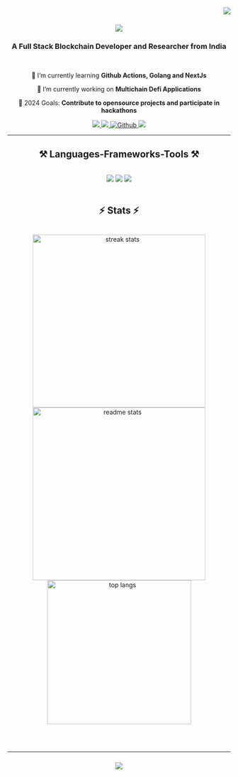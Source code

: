 <img align="right" src="https://visitor-badge.laobi.icu/badge?page_id=TechnoGeek01" />

<h1 align="center">
    <img src="https://readme-typing-svg.herokuapp.com/?font=Righteous&size=35&center=true&vCenter=true&width=500&height=70&duration=4000&lines=Hi+There!+👋;+I'm+Sudharsan+Rajendiran!;" />
</h1>

<h3 align="center">A Full Stack Blockchain Developer and Researcher from India</h3>

<br/>

<div align="center">

 🌱 I’m currently learning **Github Actions, Golang and NextJs**
 
 🔭 I’m currently working on **Multichain Defi Applications**
  
 🥅 2024 Goals: **Contribute to opensource projects and participate in hackathons**
 
 </div>
 
<div align="center"> 
  <a href="https://linkedin.com/in/sudharsan-r-2570b5128" target="_blank">
    <img src="https://img.shields.io/badge/LinkedIn-0077B5?style=for-the-badge&logo=linkedin&logoColor=white" target="_blank" />
  </a>
  <a href="https://twitter.com/MercilessGamer1" target="_blank">
    <img src="https://img.shields.io/badge/twitter-%231DA1F2.svg?&style=for-the-badge&logo=twitter&logoColor=white" target="_blank" />
  </a>
 <a href="https://github.com/TechnoGeek01" target="_blank"><img alt="Github" src="https://img.shields.io/badge/GitHub-%2312100E.svg?&style=for-the-badge&logo=Github&logoColor=white" />
 </a>
  <a href="mailto:sudhalearning99@gmail.com">
    <img src="https://img.shields.io/badge/Gmail-333333?style=for-the-badge&logo=gmail&logoColor=red" />
  </a>
</div>

 <hr/>
 
<h2 align="center">⚒️ Languages-Frameworks-Tools ⚒️</h2>
<br/>
<div align="center">
    <img src="https://skillicons.dev/icons?i=next,react,go,html,css,tailwind,vscode,nodejs,javascript,typescript,express" />
    <img src="https://skillicons.dev/icons?i=github,git,aws,mongodb,postgres,redis,nginx,figma" />
    <img src="https://skillicons.dev/icons?i=docker,kubernetes,jenkins,ansible,rabbitmq" />
  <br>
</div>

<br/>

<h2 align="center">⚡ Stats ⚡</h2>
<br>
<div align=center>
  <img width=390 src="https://streak-stats.demolab.com/?user=TechnoGeek01&count_private=true&theme=react&border_radius=10" alt="streak stats"/>
  <img width=390 src="https://github-readme-stats-salesp07.vercel.app/api?username=TechnoGeek01&count_private=true&show_icons=true&theme=react&rank_icon=github&border_radius=10" alt="readme stats" />
  <br/>
  <img width=325 align="center" src="https://github-readme-stats-salesp07.vercel.app/api/top-langs/?username=TechnoGeek01&hide=HTML&langs_count=8&layout=compact&theme=react&border_radius=10&size_weight=0.5&count_weight=0.5&exclude_repo=github-readme-stats" alt="top langs" />
</div>

<br/><br/>
<hr/>

<h3 align="center">
    <img src="https://readme-typing-svg.herokuapp.com/?font=Righteous&size=25&center=true&vCenter=true&width=500&height=70&duration=4000&lines=Thanks+for+visiting!+✌️;+Shoot+me+a+message+on+Linkedin!;I'm+always+down+to+collab+:)">
</h3>

<br/>
